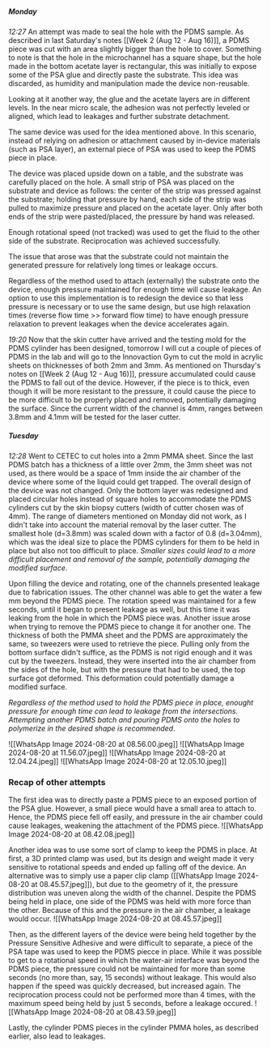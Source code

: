 ##### Monday
*12:27*
An attempt was made to seal the hole with the PDMS sample. As described in last Saturday's notes [[Week 2 (Aug 12 - Aug 16)]], a PDMS piece was cut with an area slightly bigger than the hole to cover. Something to note is that the hole in the microchannel has a square shape, but the hole made in the bottom acetate layer is rectangular, this was initially to expose some of the PSA glue and directly paste the substrate. This idea was discarded, as humidity and manipulation made the device non-reusable.

Looking at it another way, the glue and the acetate layers are in different levels. In the near micro scale, the adhesion was not perfectly leveled or aligned, which lead to leakages and further substrate detachment.

The same device was used for the idea mentioned above. In this scenario, instead of relying on adhesion or attachment caused by in-device materials (such as PSA layer), an external piece of PSA was used to keep the PDMS piece in place.

The device was placed upside down on a table, and the substrate was carefully placed on the hole. A small strip of PSA was placed on the substrate and device as follows: the center of the strip was pressed against the substrate; holding that pressure by hand, each side of the strip was pulled to maximize pressure and placed on the acetate layer. Only after both ends of the strip were pasted/placed, the pressure by hand was released.

Enough rotational speed (not tracked) was used to get the fluid to the other side of the substrate. Reciprocation was achieved successfully.

The issue that arose was that the substrate could not maintain the generated pressure for relatively long times or leakage occurs.

Regardless of the method used to attach (externally) the substrate onto the device, enough pressure maintained for enough time will cause leakage. An option to use this implementation is to redesign the device so that less pressure is necessary or to use the same design, but use high relaxation times (reverse flow time >> forward flow time) to have enough pressure relaxation to prevent leakages when the device accelerates again.

*19:20*
Now that the skin cutter have arrived and the testing mold for the PDMS cylinder has been designed, tomorrow I will cut a couple of pieces of PDMS in the lab and will go to the Innovaction Gym to cut the mold in acrylic sheets on thicknesses of both 2mm and 3mm. As mentioned on Thursday's notes on [[Week 2 (Aug 12 - Aug 16)]], pressure accumulated could cause the PDMS to fall out of the device. However, if the piece is to thick, even though it will be more resistant to the pressure, it could cause the piece to be more difficult to be properly placed and removed, potentially damaging the surface. Since the current width of the channel is 4mm, ranges between 3.8mm and 4.1mm will be tested for the laser cutter.

##### Tuesday
*12:28*
Went to CETEC to cut holes into a 2mm PMMA sheet. Since the last PDMS batch has a thickness of a little over 2mm, the 3mm sheet was not used, as there would be a space of 1mm inside the air chamber of the device where some of the liquid could get trapped. The overall design of the device was not changed. Only the bottom layer was redesigned and placed circular holes instead of square holes to accommodate the PDMS cylinders cut by the skin biopsy cutters (width of cutter chosen was of 4mm). The range of diameters mentioned on Monday did not work, as I didn't take into account the material removal by the laser cutter. The smallest hole (d=3.8mm) was scaled down with a factor of 0.8 (d=3.04mm), which was the ideal size to place the PDMS cylinders for them to be held in place but also not too difficult to place. *Smaller sizes could lead to a more difficult placement and removal of the sample, potentially damaging the modified surface*.

Upon filling the device and rotating, one of the channels presented leakage due to fabrication issues. The other channel was able to get the water a few mm beyond the PDMS piece. The rotation speed was maintained for a few seconds, until it began to present leakage as well, but this time it was leaking from the hole in which the PDMS piece was.
Another issue arose when trying to remove the PDMS piece to change it for another one. The thickness of both the PMMA sheet and the PDMS are approximately the same, so tweezers were used to retrieve the piece. Pulling only from the bottom surface didn't suffice, as the PDMS is not rigid enough and it was cut by the tweezers. Instead, they were inserted into the air chamber from the sides of the hole, but with the pressure that had to be used, the top surface got deformed. This deformation could potentially damage a modified surface.

*Regardless of the method used to hold the PDMS piece in place, enought pressure for enough time can lead to leakage from the intersections.
Attempting another PDMS batch and pouring PDMS onto the holes to polymerize in the desired shape is recommended*.

![[WhatsApp Image 2024-08-20 at 08.56.00.jpeg]]
![[WhatsApp Image 2024-08-20 at 11.56.07.jpeg]]
![[WhatsApp Image 2024-08-20 at 12.04.24.jpeg]]
![[WhatsApp Image 2024-08-20 at 12.05.10.jpeg]]

### Recap of other attempts

The first idea was to directly paste a PDMS piece to an exposed portion of the PSA glue. However, a small piece would have a small area to attach to. Hence, the PDMS piece fell off easily, and pressure in the air chamber could cause leakages, weakening the attachment of the PDMS piece.
![[WhatsApp Image 2024-08-20 at 08.42.08.jpeg]]

Another idea was to use some sort of clamp to keep the PDMS in place. At first, a 3D printed clamp was used, but its design and weight made it very sensitive to rotational speeds and ended up falling off of the device. An alternative was to simply use a paper clip clamp ([[WhatsApp Image 2024-08-20 at 08.45.57.jpeg]]), but due to the geometry of it, the pressure distribution was uneven along the width of the channel. Despite the PDMS being held in place, one side of the PDMS was held with more force than the other. Because of this and the pressure in the air chamber, a leakage would occur.
![[WhatsApp Image 2024-08-20 at 08.45.57.jpeg]]

Then, as the different layers of the device were being held together by the Pressure Sensitive Adhesive and were difficult to separate, a piece of the PSA tape was used to keep the PDMS piecce in place. While it was possible to get to a rotational speed in which the water-air interface was beyond the PDMS piece, the pressure could not be maintained for more than some seconds (no more than, say, 15 seconds) without leakage. This would also happen if the speed was quickly decreased, but increased again. The reciprocation process could not be performed more than 4 times, with the maximum speed being held by just 5 seconds, before a leakage occured.
![[WhatsApp Image 2024-08-20 at 08.43.59.jpeg]]

Lastly, the cylinder PDMS pieces in the cylinder PMMA holes, as described earlier, also lead to leakages.